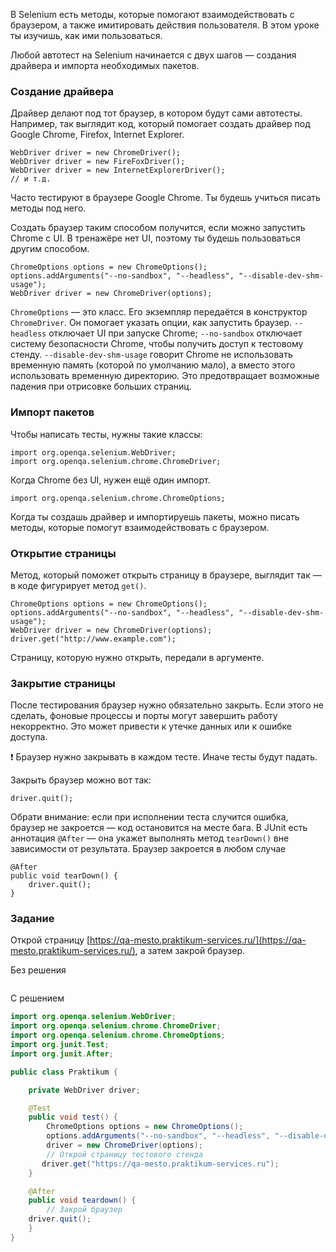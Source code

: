 В Selenium есть методы, которые помогают взаимодействовать с браузером, а также имитировать действия пользователя. В этом уроке ты изучишь, как ими пользоваться.

Любой автотест на Selenium начинается с двух шагов — создания драйвера и импорта необходимых пакетов.

### Создание драйвера

Драйвер делают под тот браузер, в котором будут сами автотесты. Например, так выглядит код, который помогает создать драйвер под Google Chrome, Firefox, Internet Explorer.
```
WebDriver driver = new ChromeDriver();
WebDriver driver = new FireFoxDriver();
WebDriver driver = new InternetExplorerDriver();
// и т.д. 
```

Часто тестируют в браузере Google Chrome. Ты будешь учиться писать методы под него.

Создать браузер таким способом получится, если можно запустить Chrome с UI. В тренажёре нет UI, поэтому ты будешь пользоваться другим способом.
```
ChromeOptions options = new ChromeOptions();
options.addArguments("--no-sandbox", "--headless", "--disable-dev-shm-usage");
WebDriver driver = new ChromeDriver(options); 
```

`ChromeOptions` — это класс. Его экземпляр передаётся в конструктор `ChromeDriver`. Он помогает указать опции, как запустить браузер. `--headless` отключает UI при запуске Chrome; `--no-sandbox` отключает систему безопасности Chrome, чтобы получить доступ к тестовому стенду. `--disable-dev-shm-usage` говорит Chrome не использовать временную память (которой по умолчанию мало), а вместо этого использовать временную директорию. Это предотвращает возможные падения при отрисовке больших страниц.

### Импорт пакетов

Чтобы написать тесты, нужны такие классы:
```
import org.openqa.selenium.WebDriver;
import org.openqa.selenium.chrome.ChromeDriver; 
```

Когда Chrome без UI, нужен ещё один импорт.
```
import org.openqa.selenium.chrome.ChromeOptions; 
```

Когда ты создашь драйвер и импортируешь пакеты, можно писать методы, которые помогут взаимодействовать с браузером.

### Открытие страницы

Метод, который поможет открыть страницу в браузере, выглядит так — в коде фигурирует метод `get()`.
```
ChromeOptions options = new ChromeOptions();
options.addArguments("--no-sandbox", "--headless", "--disable-dev-shm-usage");             
WebDriver driver = new ChromeDriver(options);
driver.get("http://www.example.com"); 
```

Страницу, которую нужно открыть, передали в аргументе.

### Закрытие страницы

После тестирования браузер нужно обязательно закрыть. Если этого не сделать, фоновые процессы и порты могут завершить работу некорректно. Это может привести к утечке данных или к ошибке доступа.

❗ Браузер нужно закрывать в каждом тесте. Иначе тесты будут падать.

Закрыть браузер можно вот так:
```
driver.quit(); 
```

Обрати внимание: если при исполнении теста случится ошибка, браузер не закроется — код остановится на месте бага. В JUnit есть аннотация `@After` — она укажет выполнять метод `tearDown()` вне зависимости от результата. Браузер закроется в любом случае
```
@After
public void tearDown() {
    driver.quit();
} 
```

### Задание

Открой страницу [https://qa-mesto.praktikum-services.ru/](https://qa-mesto.praktikum-services.ru/), а затем закрой браузер.

Без решения
```java

```

С решением
```java
import org.openqa.selenium.WebDriver;
import org.openqa.selenium.chrome.ChromeDriver;
import org.openqa.selenium.chrome.ChromeOptions;
import org.junit.Test;
import org.junit.After;

public class Praktikum {

    private WebDriver driver;    

    @Test
    public void test() {
        ChromeOptions options = new ChromeOptions();
        options.addArguments("--no-sandbox", "--headless", "--disable-dev-shm-usage");  
        driver = new ChromeDriver(options);
        // Открой страницу тестового стенда
       driver.get("https://qa-mesto.praktikum-services.ru");
    }

    @After
    public void teardown() {
        // Закрой браузер
    driver.quit();
    }
}
```